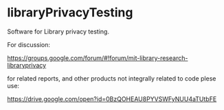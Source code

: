 # libraryPrivacyTesting

Software  for Library privacy testing.

For discussion:

https://groups.google.com/forum/#!forum/mit-library-research-libraryprivacy

for related reports, and other products not integrally related to code plese use: 

 https://drive.google.com/open?id=0BzQOHEAU8PYVSWFyNUU4aTUtbFE
